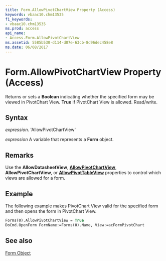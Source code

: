 ```yaml
---
title: Form.AllowPivotChartView Property (Access)
keywords: vbaac10.chm13535
f1_keywords:
- vbaac10.chm13535
ms.prod: access
api_name:
- Access.Form.AllowPivotChartView
ms.assetid: 5585b530-d114-d07e-63cb-8d96dec458e8
ms.date: 06/08/2017
---
```



# Form.AllowPivotChartView Property (Access)

Returns or sets a  **Boolean** indicating whether the specified form may be viewed in PivotChart View. **True** if PivotChart View is allowed. Read/write.


## Syntax

 _expression_. 'AllowPivotChartView'

 _expression_ A variable that represents a **Form** object.


## Remarks

Use the  **AllowDatasheetView**, **[AllowPivotChartView](Access.Form.AllowPivotChartView.md)**, **AllowPivotChartView**, or **[AllowPivotTableView](Access.Form.AllowPivotTableView.md)** properties to control which views are allowed for a form.


## Example

The following example makes PivotChart View valid for the specified form and then opens the form in PivotChart View.


```vb
Forms(0).AllowPivotChartView = True 
DoCmd.OpenForm FormName:=Forms(0).Name, View:=acFormPivotChart 

```


## See also


[Form Object](Access.Form.md)

